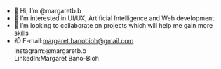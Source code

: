 - 👋 Hi, I’m @margaretb.b
- 👀 I’m interested in UI/UX, Artificial Intelligence and Web development
- 💞️ I’m looking to collaborate on projects which will help me gain more skills
- 📫 E-mail:margaret.banobioh@gmail.com   
Instagram:@margaretb.b   
LinkedIn:Margaret Bano-Bioh 

<!---
exvrona/exvrona is a ✨ special ✨ repository because its `README.md` (this file) appears on your GitHub profile.
You can click the Preview link to take a look at your changes.
--->
